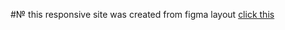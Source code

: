 #№ this responsive site was created from figma layout
[click this](https://hapurzhonau.github.io/website-for-sale-Iphone-14-pro/)
